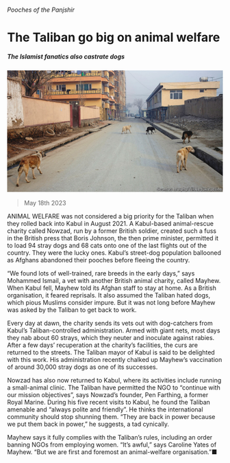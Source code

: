 ###### Pooches of the Panjshir

# The Taliban go big on animal welfare 

##### The Islamist fanatics also castrate dogs 

![image](images/20230520_ASP004.jpg) 

> May 18th 2023 

ANIMAL WELFARE was not considered a big priority for the Taliban when they rolled back into Kabul in August 2021. A Kabul-based animal-rescue charity called Nowzad, run by a former British soldier, created such a fuss in the British press that Boris Johnson, the then prime minister, permitted it to load 94 stray dogs and 68 cats onto one of the last flights out of the country. They were the lucky ones. Kabul’s street-dog population ballooned as Afghans abandoned their pooches before fleeing the country.

“We found lots of well-trained, rare breeds in the early days,” says Mohammed Ismail, a vet with another British animal charity, called Mayhew. When Kabul fell, Mayhew told its Afghan staff to stay at home. As a British organisation, it feared reprisals. It also assumed the Taliban hated dogs, which pious Muslims consider impure. But it was not long before Mayhew was asked by the Taliban to get back to work.

Every day at dawn, the charity sends its vets out with dog-catchers from Kabul’s Taliban-controlled administration. Armed with giant nets, most days they nab about 60 strays, which they neuter and inoculate against rabies. After a few days’ recuperation at the charity’s facilities, the curs are returned to the streets. The Taliban mayor of Kabul is said to be delighted with this work. His administration recently chalked up Mayhew’s vaccination of around 30,000 stray dogs as one of its successes.

Nowzad has also now returned to Kabul, where its activities include running a small-animal clinic. The Taliban have permitted the NGO to “continue with our mission objectives”, says Nowzad’s founder, Pen Farthing, a former Royal Marine. During his five recent visits to Kabul, he found the Taliban amenable and “always polite and friendly”. He thinks the international community should stop shunning them. “They are back in power because we put them back in power,” he suggests, a tad cynically.

Mayhew says it fully complies with the Taliban’s rules, including an order banning NGOs from employing women. “It’s awful,” says Caroline Yates of Mayhew. “But we are first and foremost an animal-welfare organisation.”■

